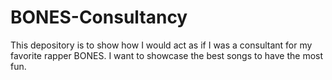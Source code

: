 # BONES-Consultancy
This depository is to show how I would act as if I was a consultant for my favorite rapper BONES. I want to showcase the best songs to have the most fun.  
